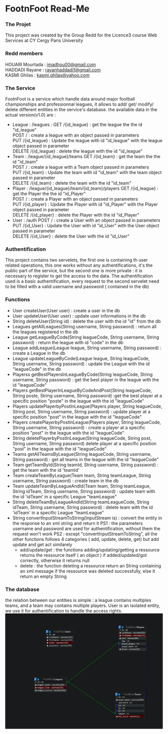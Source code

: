 # FootnFoot Read-Me
### The Projet
This project was created by the Group Redd for the Licence3 course Web Services at  CY Cergy Paris University 
### Redd members
HOUARI Mourtada : imadhou00@gmail.com <br/>
HADDADI Rayane : rayanhaddadi1@gmail.com <br/>
KASMI Ghilas : kasmi.ghilas@yahoo.com <br/>
### The Service
FootnFoot is a service which handle data around major football championships and professionnal leagues, it allows to add/ get/ modify/ delete different entities in the service's database. the available data in the actual version(v1.0) are :  
* League : /leagues : 
    GET /{id_league} : get the league the the id "id_league" <br/>
    POST / : create a league with an object passed in parameters <br/>
    PUT /{id_league} : Update the league with id "id_league" with the league object passed in parameter <br/>
    DELETE /{id_league} : delete the league with the id "id_league"
* Team : /league/{id_league}/teams
    GET /{id_team} : get the team the the id "id_team" <br/>
    POST / : create a league with a Team object passed in parameters <br/>
    PUT /{id_team} : Update the team with id "id_team" with the team object passed in parameter <br/>
    DELETE /{id_team} : delete the team with the id "id_team"
* Player : /league/{id_league}/team/{id_team}/players
    GET /{id_league} : get the Player the the id "id_Player" <br/>
    POST / : create a Player with an object passed in parameters <br/>
    PUT /{id_player} : Update the Player with id "id_Player" with the Player object passed in parameter <br/>
    DELETE /{id_player} : delete the Player with the id "id_Player"
* User : /auth
    POST / : create a User with an object passed in parameters <br/>
    PUT /{id_User} : Update the User with id "id_User" with the User object passed in parameter <br/>
    DELETE /{id_User} : delete the User with the id "id_User" 

### Authentification

This project contains two servelets, the first one is containing th user related operations, this one works without any authentifications, it's the public part of the service, but the second one is more private : it is necessary to register to get the access to the data. The authentification used is a basic authentification, every request to the second servelet need to be filled with a valid username and password ( contained in the db)

### Functions
*   User createUser(User user) : create a user in the db
*   User updateUser(User user) : update user informations in the db
*   String deleteUser(String id) : delete the user with the id "id" from the db
*   Leagues getAllLeagues(String username, String password) : return all the leagues registered in the db
*   League getLeagueByCode(String leagueCode, String username, String password) : return the league with id "code" in the db
*   League addLeague(League league, String username, String password) : create a League in the db
*   League updateLeagueByCode(League league, String leagueCode, String username, String password) : update the League with the id "leagueCode"  in the db
*   Playerss getBestPlayersInLeagueByCode(String leagueCode, String username, String password) : get the best player in the league with the id "leagueCode" 
*   Players getBestPlayerInLeagueByCodeAndPost(String leagueCode, String poste, String username, String password) :get the best player at a specific position "poste" in the league with the id "leagueCode" 
*   Players updatePlayerbyPostInLeague(Players player, String leagueCode, String post, String username, String password) : update player at a specific position "post" in the league with the id "leagueCode" 
*   Players createPlayerbyPostInLeague(Players player, String leagueCode, String username, String password) : create a player at a specific position "post" in the league with the id "leagueCode" 
*   String deletePlayerbyPostInLeague(String leagueCode, String post, String username, String password) delete  player at a specific position "post" in the league with the id "leagueCode" 
*   Teams getAllTeamsByLeague(String leagueCode, String username, String password) : get all teams in the league with the id "leagueCode"
*   Team getTeamById(String teamId, String username, String password) : get the team with the id 'teamId'
*   Team createTeamByLeague(Team team, String teamLeague, String username, String password) : create team in the db
*   Team updateTeamByLeagueAndId(Team team, String teamLeague, String idTeam, String username, String password) : update team with the id 'idTeam' in a specific League "teamLeague"
*   String deleteTeamByLeagueAndId(String teamLeagueCode, String idTeam, String username, String password) : delete team with the id 'idTeam' in a specific League "teamLeague"
*   String convertInputStreamToString(InputStream is) : convert the entity in the response to an xml string and return it
PS1 : the parameters username and password are used for authentification, without them the request won't work
PS2 : except "convertInputStreamToString", all the other functions follows 4 categories ( add, update, delete, get) but add update and get act similarely <br/>
    * add/update/get : the functions adding/updating/getting a ressource returns the ressource itself ( an object ) if added/updated/got correctly, otherwise it returns null
    * delete : the function deleting a ressource return an String containing an xml message if the ressource was deleted successfully, else it return an empty String

### The database
the relation between our entities is simple : a league contains multiples teams, and a team may contains multiple players.
User is an isolated entity, we use it for authentification to handle the access rights.
<img src="https://github.com/RED-AUtoMate/Foot-nfoot/blob/b700c8f89b5c77fead867256906850e500cfe15e/MCD.png">
